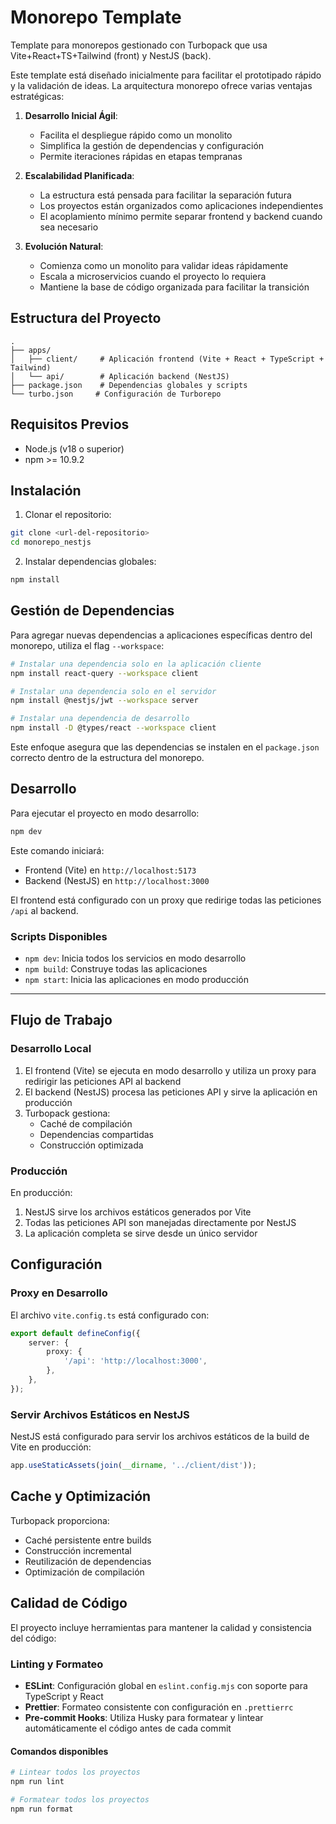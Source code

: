 # Monorepo Template

Template para monorepos gestionado con Turbopack que usa Vite+React+TS+Tailwind (front) y NestJS (back).

Este template está diseñado inicialmente para facilitar el prototipado rápido y la validación de ideas. La arquitectura monorepo ofrece varias ventajas estratégicas:

1. **Desarrollo Inicial Ágil**:

    - Facilita el despliegue rápido como un monolito
    - Simplifica la gestión de dependencias y configuración
    - Permite iteraciones rápidas en etapas tempranas

2. **Escalabilidad Planificada**:

    - La estructura está pensada para facilitar la separación futura
    - Los proyectos están organizados como aplicaciones independientes
    - El acoplamiento mínimo permite separar frontend y backend cuando sea necesario

3. **Evolución Natural**:
    - Comienza como un monolito para validar ideas rápidamente
    - Escala a microservicios cuando el proyecto lo requiera
    - Mantiene la base de código organizada para facilitar la transición

## Estructura del Proyecto

```
.
├── apps/
│   ├── client/     # Aplicación frontend (Vite + React + TypeScript + Tailwind)
│   └── api/        # Aplicación backend (NestJS)
├── package.json    # Dependencias globales y scripts
└── turbo.json     # Configuración de Turborepo
```

## Requisitos Previos

- Node.js (v18 o superior)
- npm >= 10.9.2

## Instalación

1. Clonar el repositorio:

```bash
git clone <url-del-repositorio>
cd monorepo_nestjs
```

2. Instalar dependencias globales:

```bash
npm install
```

## Gestión de Dependencias

Para agregar nuevas dependencias a aplicaciones específicas dentro del monorepo, utiliza el flag `--workspace`:

```bash
# Instalar una dependencia solo en la aplicación cliente
npm install react-query --workspace client

# Instalar una dependencia solo en el servidor
npm install @nestjs/jwt --workspace server

# Instalar una dependencia de desarrollo
npm install -D @types/react --workspace client
```

Este enfoque asegura que las dependencias se instalen en el `package.json` correcto dentro de la estructura del monorepo.

## Desarrollo

Para ejecutar el proyecto en modo desarrollo:

```bash
npm dev
```

Este comando iniciará:

- Frontend (Vite) en `http://localhost:5173`
- Backend (NestJS) en `http://localhost:3000`

El frontend está configurado con un proxy que redirige todas las peticiones `/api` al backend.

### Scripts Disponibles

- `npm dev`: Inicia todos los servicios en modo desarrollo
- `npm build`: Construye todas las aplicaciones
- `npm start`: Inicia las aplicaciones en modo producción

---

## Flujo de Trabajo

### Desarrollo Local

1. El frontend (Vite) se ejecuta en modo desarrollo y utiliza un proxy para redirigir las peticiones API al backend
2. El backend (NestJS) procesa las peticiones API y sirve la aplicación en producción
3. Turbopack gestiona:
    - Caché de compilación
    - Dependencias compartidas
    - Construcción optimizada

### Producción

En producción:

1. NestJS sirve los archivos estáticos generados por Vite
2. Todas las peticiones API son manejadas directamente por NestJS
3. La aplicación completa se sirve desde un único servidor

## Configuración

### Proxy en Desarrollo

El archivo `vite.config.ts` está configurado con:

```typescript
export default defineConfig({
    server: {
        proxy: {
            '/api': 'http://localhost:3000',
        },
    },
});
```

### Servir Archivos Estáticos en NestJS

NestJS está configurado para servir los archivos estáticos de la build de Vite en producción:

```typescript
app.useStaticAssets(join(__dirname, '../client/dist'));
```

## Cache y Optimización

Turbopack proporciona:

- Caché persistente entre builds
- Construcción incremental
- Reutilización de dependencias
- Optimización de compilación

## Calidad de Código

El proyecto incluye herramientas para mantener la calidad y consistencia del código:

### Linting y Formateo

- **ESLint**: Configuración global en `eslint.config.mjs` con soporte para TypeScript y React
- **Prettier**: Formateo consistente con configuración en `.prettierrc`
- **Pre-commit Hooks**: Utiliza Husky para formatear y lintear automáticamente el código antes de cada commit

#### Comandos disponibles

```bash
# Lintear todos los proyectos
npm run lint

# Formatear todos los proyectos
npm run format
```

